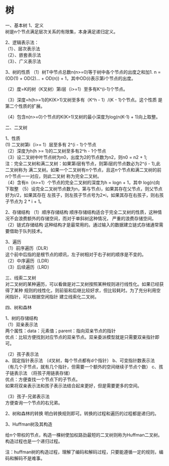 # 树

一、基本树 
1、定义  
树是n个节点满足层次关系的有限集，本身满足递归定义。

2、逻辑表示法：  
（1）、层次表示法  
（2）、嵌套表示法  
（3）、广义表示法

3、树的性质
（1）树T中节点总数n(n>=0)等于树中各个节点的出度之和加1.
n = (OD(1) + OD(2)... + OD(n)) + 1，其中OD(i)表示第i个节点的出度。

（2）度=K的树（K叉树）第i层（i>=1）至多有K^(i-1)个节点。

（3）深度=h(h>=1)的K(K>1)叉树至多有（K^h - 1）/(K - 1)个节点。这个性质
是第二个性质的扩展。

（4）包含n(n>=0)个节点的K(K>1)叉树的最小深度为log(n(K-1) + 1)向上取整。

二、二叉树

1、性质  
 (1) 二叉树第i（i>= 1）层至多有 2^(i - 1)个节点  
（2）深度为h(h >= 1)的二叉树至多有2^h - 1个节点  
（3）设二叉树中叶节点树为n0，出度为2的节点数为n2，则n0 = n2 + 1;  
注：完全二叉树和满二叉树：如果第i层有节点，则第i层的节点数必为2^(i - 1),此二叉树称为
  满二叉树。如果一个二叉树有n个节点，且这n个节点和满二叉树的前n个节点一一对应，则此二叉树
  称为完全二叉树。  
（4）含有n（n>=1）个节点的完全二叉树的深度为h = logn + 1，其中 log(n)向下取整
（5）设完全二叉树节点数为n，第与节点i，如果其存在父节点，则父节点好为i/2，如果其存在
左孩子，则左孩子节点号为2*i，如果其存在右孩子，则右孩子节点为 2 * i + 1。

2、存储结构
（1）顺序存储结构
    顺序存储结构适合于完全二叉树的性质，这种情况不会浪费额外的存储空间，而对于单斜树这种情况，
严重的浪费存储空间。  
 （2）链式存储结构
    这种结构才是最常用的。通过输入的数据建立链式存储通常需要借助于队列技术。
    
3、遍历  
（1）前序遍历（DLR）  
这个前中后指的是根节点的顺讯，左子树相对于右子树的顺序是不变的。  
（2）中序遍历（LDR）  
（3）后续遍历（LRD）


三、线索二叉树  
对二叉树的某种遍历，可以看做是对二叉树按照某种规则进行线性化。如果已经获得了某种
规则的线性化，则前驱和后继比较好求，但比较耗时。为了充分利用空闲指针，可以根据空闲指针
建立线索化二叉树。

四、树和森林  

1、树的存储结构  
（1）双亲表示法  
两个属性：data：元素值；parent：指向双亲节点的指针  
优点：比较方便找到对应节点的双亲节点。双亲委派模型就是只需要双亲指针即可。  

（2）孩子表示法  
a、固定指针表示法 （d叉树，每个节点都有d个指针） 
b、可变指针数表示法  （有几个子节点，就有几个指针，但需要一个额外的空间继续子节点个数）
c、孩子链表示法  （将孩子用链表存储）  
优点：方便查找一个节点下的子节点。  
如果将双亲表示法和孩子表示法结合起来更好，但是需要更多的空间。

（3）孩子-兄弟表示法  
方便查询一个节点的右兄弟。

2、树和森林的转换
明白转换规则即可。转换的过程和遍历的过程都是递归的。

3、Huffman树及其构造

给n个带权的节点，构造一棵树使加权路劲最短的二叉树则称为Huffman二叉树。
构造过程也是一个递归过程。

注：huffman树的构造过程，理解了编码和解码过程，只要能遵循一定的规则，编码和解码不是难事。


